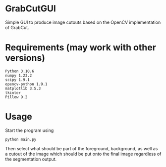 # GrabCutGUI
Simple GUI to produce image cutouts based on the OpenCV implementation of GrabCut.

# Requirements (may work with other versions)

    Python 3.10.6
    numpy 1.23.2
    scipy 1.9.1
    opencv-python 1.9.1
    matplotlib 3.5.3
    tkinter
    Pillow 9.2

# Usage

Start the program using 

    python main.py

Then select what should be part of the foreground, background, as well as a cutout of the image which should be put onto the final image regardless of the segmentation output.
